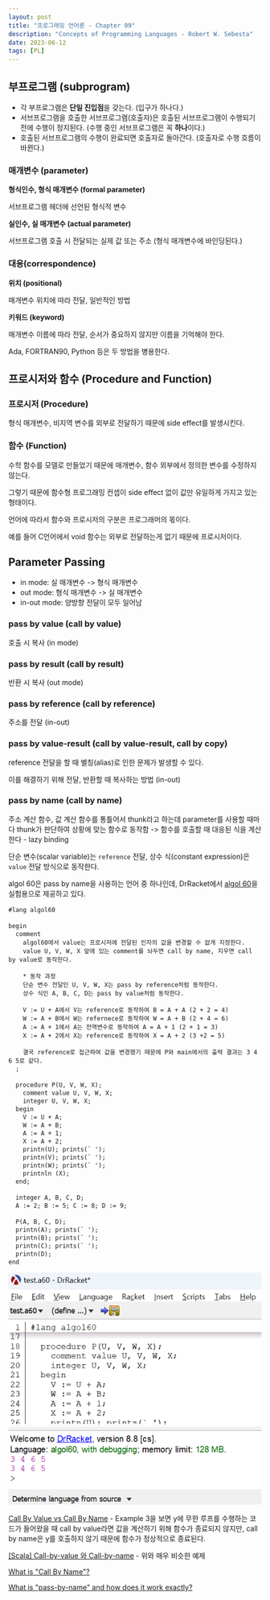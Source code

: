 ```yaml
---
layout: post
title: "프로그래밍 언어론 - Chapter 09"
description: "Concepts of Programming Languages - Robert W. Sebesta"
date: 2023-06-12
tags: [PL]
---
```


## 부프로그램 (subprogram)

* 각 부프로그램은 **단일 진입점**을 갖는다. (입구가 하나다.)
* 서브프로그램을 호출한 서브프로그램(호출자)은 호출된 서브프로그램이 수행되기 전에 수행이 정지된다. (수행 중인 서브프로그램은 꼭 **하나**이다.)
* 호출된 서브프로그램의 수행이 완료되면 호출자로 돌아간다. (호출자로 수행 흐름이 바뀐다.)

### 매개변수 (parameter)

**형식인수, 형식 매개변수 (formal parameter)**

서브프로그램 헤더에 선언된 형식적 변수

**실인수, 실 매개변수 (actual parameter)**

서브프로그램 호출 시 전달되는 실제 값 또는 주소 (형식 매개변수에 바인딩된다.)

### 대응(correspondence)

**위치 (positional)**

매개변수 위치에 따라 전달, 일반적인 방법

**키워드 (keyword)**

매개변수 이름에 따라 전달, 순서가 중요하지 않지만 이름을 기억해야 한다.

Ada, FORTRAN90, Python 등은 두 방법을 병용한다.

## 프로시저와 함수 (Procedure and Function)

### 프로시저 (Procedure)

형식 매개변수, 비지역 변수를 외부로 전달하기 때문에 side effect를 발생시킨다.

### 함수 (Function)

수학 함수를 모델로 만들었기 때문에 매개변수, 함수 외부에서 정의한 변수를 수정하지 않는다.

그렇기 때문에 함수형 프로그래밍 컨셉이 side effect 없이 값만 유일하게 가지고 있는 형태이다.

언어에 따라서 함수와 프로시저의 구분은 프로그래머의 몫이다.

예를 들어 C언어에서 void 함수는 외부로 전달하는게 없기 때문에 프로시저이다.

## Parameter Passing

* in mode: 실 매개변수 -> 형식 매개변수
* out mode: 형식 매개변수 -> 실 매개변수
* in-out mode: 양방향 전달이 모두 일어남

### pass by value (call by value)

호출 시 복사 (in mode)

### pass by result (call by result)

반환 시 복사 (out mode)

### pass by reference (call by reference)

주소를 전달 (in-out)

### pass by value-result (call by value-result, call by copy)

reference 전달을 할 때 별칭(alias)로 인한 문제가 발생할 수 있다.

이를 해결하기 위해 전달, 반환할 때 복사하는 방법 (in-out)

### pass by name (call by name)

주소 계산 함수, 값 계산 함수를 통틀어서 thunk라고 하는데 parameter를 사용할 때마다 thunk가 판단하여 상황에 맞는 함수로 동작함  -> 함수를 호출할 때 대응된 식을 계산한다 - lazy binding

단순 변수(scalar variable)는 `reference` 전달, 상수 식(constant expression)은 `value` 전달 방식으로 동작한다.

algol 60은 pass by name을 사용하는 언어 중 하나인데, DrRacket에서 <a href="https://github.com/racket/algol60">algol 60</a>을 실험용으로 제공하고 있다.

```algol60
#lang algol60

begin
  comment
    algol60에서 value는 프로시저에 전달된 인자의 값을 변경할 수 없게 지정한다.
    value U, V, W, X 앞에 있는 comment를 놔두면 call by name, 지우면 call by value로 동작한다.

    * 동작 과정
    단순 변수 전달인 U, V, W, X는 pass by reference처럼 동작한다.
    상수 식인 A, B, C, D는 pass by value처럼 동작한다.

    V := U + A에서 V는 reference로 동작하여 B = A + A (2 + 2 = 4)
    W := A + B에서 W는 refernece로 동작하여 W = A + B (2 + 4 = 6)
    A := A + 1에서 A는 전역변수로 동작하여 A = A + 1 (2 + 1 = 3)
    X := A + 2에서 X는 reference로 동작하여 X = A + 2 (3 +2 = 5)

    결국 reference로 접근하여 값을 변경했기 때문에 P와 main에서의 출력 결과는 3 4 6 5로 같다.
  ;

  procedure P(U, V, W, X);
    comment value U, V, W, X;
    integer U, V, W, X;
  begin
    V := U + A;
    W := A + B;
    A := A + 1;
    X := A + 2;
    printn(U); prints(` ');
    printn(V); prints(` ');
    printn(W); prints(` ');
    printnln (X);
  end;

  integer A, B, C, D;
  A := 2; B := 5; C := 8; D := 9;

  P(A, B, C, D);
  printn(A); prints(` ');
  printn(B); prints(` ');
  printn(C); prints(` ');
  printn(D);
end
```

![0](/assets/images/concepts-of-programming-languages-9/0.png)

<a href="https://bambielli.com/til/2016-07-24-CBV-vs-CBN/">Call By Value vs Call By Name</a> - Example 3을 보면 y에 무한 루프를 수행하는 코드가 들어왔을 때 call by value라면 값을 계산하기 위해 함수가 종료되지 않지만, call by name은 y를 호출하지 않기 때문에 함수가 정상적으로 종료된다.

<a href="https://for-development.tistory.com/142">[Scala] Call-by-value 와 Call-by-name</a> - 위와 매우 비슷한 예제

<a href="https://stackoverflow.com/questions/2962987/what-is-call-by-name">What is "Call By Name"?</a>

<a href="https://stackoverflow.com/questions/838079/what-is-pass-by-name-and-how-does-it-work-exactly">What is "pass-by-name" and how does it work exactly?</a>

